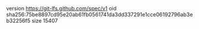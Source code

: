 version https://git-lfs.github.com/spec/v1
oid sha256:75be8897cd95e20ab61fb0561741da3dd337291e1cce06192796ab3eb32256f5
size 15407
